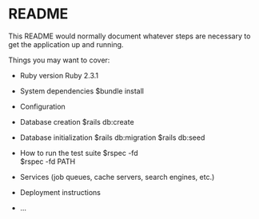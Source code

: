 # README

This README would normally document whatever steps are necessary to get the
application up and running.

Things you may want to cover:

* Ruby version
  Ruby 2.3.1

* System dependencies
$bundle install

* Configuration

* Database creation
$rails db:create

* Database initialization
$rails db:migration
$rails db:seed

* How to run the test suite
$rspec -fd   
$rspec -fd PATH

* Services (job queues, cache servers, search engines, etc.)

* Deployment instructions

* ...
